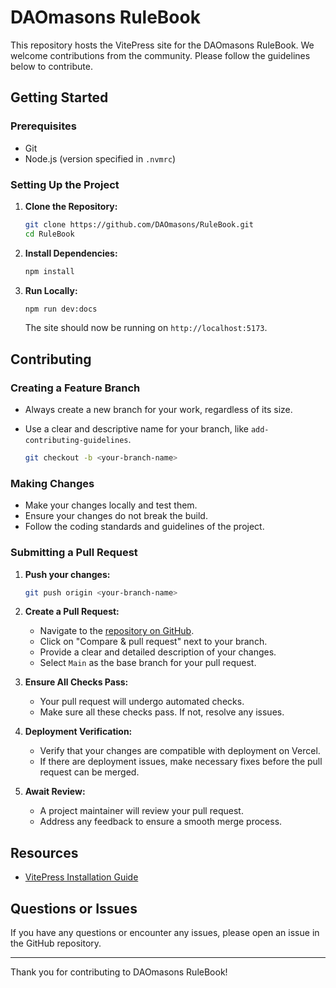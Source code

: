 # DAOmasons RuleBook

This repository hosts the VitePress site for the DAOmasons RuleBook. We welcome contributions from the community. Please follow the guidelines below to contribute.

## Getting Started

### Prerequisites

- Git
- Node.js (version specified in `.nvmrc`)

### Setting Up the Project

1. **Clone the Repository:**
   ```bash
   git clone https://github.com/DAOmasons/RuleBook.git
   cd RuleBook
   ```

2. **Install Dependencies:**
   ```bash
   npm install
   ```

3. **Run Locally:**
   ```bash
   npm run dev:docs
   ```
   The site should now be running on `http://localhost:5173`.

## Contributing

### Creating a Feature Branch

- Always create a new branch for your work, regardless of its size.
- Use a clear and descriptive name for your branch, like `add-contributing-guidelines`.

  ```bash
  git checkout -b <your-branch-name>
  ```

### Making Changes

- Make your changes locally and test them.
- Ensure your changes do not break the build.
- Follow the coding standards and guidelines of the project.

### Submitting a Pull Request

1. **Push your changes:**
   ```bash
   git push origin <your-branch-name>
   ```

2. **Create a Pull Request:**
   - Navigate to the [repository on GitHub](https://github.com/DAOmasons/RuleBook).
   - Click on "Compare & pull request" next to your branch.
   - Provide a clear and detailed description of your changes.
   - Select `Main` as the base branch for your pull request.

3. **Ensure All Checks Pass:**
   - Your pull request will undergo automated checks.
   - Make sure all these checks pass. If not, resolve any issues.

4. **Deployment Verification:**
   - Verify that your changes are compatible with deployment on Vercel.
   - If there are deployment issues, make necessary fixes before the pull request can be merged.

5. **Await Review:**
   - A project maintainer will review your pull request.
   - Address any feedback to ensure a smooth merge process.

## Resources

- [VitePress Installation Guide](https://vitepress.dev/guide/getting-started)

## Questions or Issues

If you have any questions or encounter any issues, please open an issue in the GitHub repository.

---

Thank you for contributing to DAOmasons RuleBook!
